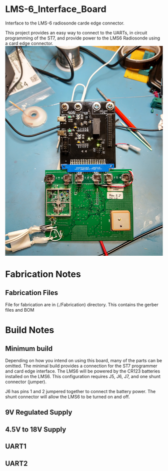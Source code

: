 # LMS-6_Interface_Board
Interface to the LMS-6 radiosonde carde edge connector.

This project provides an easy way to connect to the UARTs, in circuit programming of the ST7, and provide power to the LMS6 Radiosonde using a card edge connector.
![LMS6 and Interface](Doc/LMS6_Interface.jpg?raw=true)
# Fabrication Notes
## Fabrication Files
File for fabrication are in (./Fabrication) directory.  This contains the gerber files and BOM
# Build Notes
## Minimum build
Depending on how you intend on using this board, many of the parts can be omitted. The minimal build provides a connection for the ST7 programmer and card edge interface. The LMS6 will be powered by the CR123 batteries installed on the LMS6.  This configuration requires J5, J6, J7, and one shunt connector (jumper).

J6 has pins 1 and 2 jumpered together to connect the battery power.  The shunt connector will allow the LMS6 to be turned on and off.

## 9V Regulated Supply

## 4.5V to 18V Supply

## UART1

## UART2
